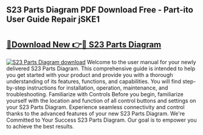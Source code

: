 ## S23 Parts Diagram PDF Download Free - Part-ito User Guide Repair jSKE1

# <h2><a href="http://dfpujl.blite.top/?on=S23+Parts+Diagram">🔗Download New 👉🔴 S23 Parts Diagram</a></h2>

[![S23 Parts Diagram download](https://i.imgur.com/lujVjoI.png)](http://dfpujl.blite.top/?on=S23+Parts+Diagram)
Welcome to the user manual for your newly delivered S23 Parts Diagram. This comprehensive guide is intended to help you get started with your product and provide you with a thorough understanding of its features, functions, and capabilities. You will find step-by-step instructions for installation, operation, maintenance, and troubleshooting. Familiarize with Controls Before you begin, familiarize yourself with the location and function of all control buttons and settings on your S23 Parts Diagram. Experience seamless connectivity and control thanks to the advanced features of your new S23 Parts Diagram. We're Committed to Your Success S23 Parts Diagram. Our goal is to empower you to achieve the best results.
